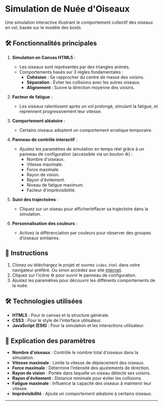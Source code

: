 # Simulation de Nuée d'Oiseaux

Une simulation interactive illustrant le comportement collectif des oiseaux en vol, basée sur le modèle des boids.

## 🛠 Fonctionnalités principales

1. **Simulation en Canvas HTML5** :
   - Les oiseaux sont représentés par des triangles animés.
   - Comportements basés sur 3 règles fondamentales :
     - **Cohésion** : Se rapprocher du centre de masse des voisins.
     - **Séparation** : Éviter les collisions avec les autres oiseaux.
     - **Alignement** : Suivre la direction moyenne des voisins.

2. **Facteur de fatigue** :
   - Les oiseaux ralentissent après un vol prolongé, simulant la fatigue, et reprennent progressivement leur vitesse.

3. **Comportement aléatoire** :
   - Certains oiseaux adoptent un comportement erratique temporaire.

4. **Panneau de contrôle interactif** :
   - Ajustez les paramètres de simulation en temps réel grâce à un panneau de configuration (accessible via un bouton ⚙️) :
     - Nombre d'oiseaux.
     - Vitesse maximale.
     - Force maximale.
     - Rayon de vision.
     - Rayon d'évitement.
     - Niveau de fatigue maximum.
     - Facteur d'imprévisibilité.

5. **Suivi des trajectoires** :
   - Cliquez sur un oiseau pour afficher/effacer sa trajectoire dans la simulation.

6. **Personnalisation des couleurs** :
   - Activez la différenciation par couleurs pour observer des groupes d’oiseaux similaires.

## 🚀 Instructions

1. Clonez ou téléchargez le projet et ouvrez `index.html` dans votre navigateur préféré. Ou sinon accèdez aux site [internet](https://wartets.github.io/Bird-cloud/).
2. Cliquez sur l'icône ⚙️ pour ouvrir le panneau de configuration.
3. Ajustez les paramètres pour découvrir les différents comportements de la nuée.

## 🛠 Technologies utilisées

- **HTML5** : Pour le canvas et la structure générale.
- **CSS3** : Pour le style de l'interface utilisateur.
- **JavaScript (ES6)** : Pour la simulation et les interactions utilisateur.

## 📖 Explication des paramètres

- **Nombre d'oiseaux** : Contrôle le nombre total d'oiseaux dans la simulation.
- **Vitesse maximale** : Limite la vitesse de déplacement des oiseaux.
- **Force maximale** : Détermine l’intensité des ajustements de direction.
- **Rayon de vision** : Portée dans laquelle un oiseau détecte ses voisins.
- **Rayon d'évitement** : Distance minimale pour éviter les collisions.
- **Fatigue maximale** : Influence la capacité des oiseaux à maintenir leur vitesse.
- **Imprévisibilité** : Ajoute un comportement aléatoire à certains oiseaux.

---